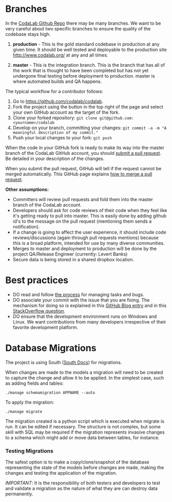 # Branches
In the [CodaLab Github Repo](http://github.com/codalab/codalab) there may be many branches. We want to be very careful about two specific branches to ensure the quality of the codebase stays high.

1. **production** - This is the gold standard codebase in production at any given time. It should be well tested and deployable to the production site http://www.codalab.org/ at any and all times.

2. **master** - This is the integration branch. This is the branch that has all of the work that is thought to have been completed but has not yet undergone final testing before deployment to production. master is where automated builds and QA happens.

The typical workflow for a contributor follows:

1. Go to https://github.com/codalab/codalab.
1. Fork the project using the button in the top right of the page and select your own GitHub account as the target of the fork.
1. Clone your forked repository:
```git clone git@github.com:<yourname>/codalab```
1. Develop on your branch, committing your changes:
```git commit -a -m "A meaningful description of my commit."```
1. Push your local changes to your fork:
```git push```

When the code in your GitHub fork is ready to make its way into the master branch of the CodaLab GitHub account, you should [submit a pull request](https://help.github.com/articles/using-pull-requests#initiating-the-pull-request). Be detailed in your description of the changes.

When you submit the pull request, GitHub will tell if the request cannot be merged automatically. This GitHub page explains [how to merge a pull request](https://help.github.com/articles/merging-a-pull-request).

**Other assumptions:**

* Committers will review pull requests and fold them into the master branch of the CodaLab account.
* Developers should ask for code reviews of their code when they feel like it's getting ready to pull into master. This is easily done by adding github id's to the message on the pull request (mentioning them sends a notification).
* If a change is going to affect the user experience, it should include code reviews/discussions (again through pull requests mentions) because this is a broad platform, intended for use by many diverse communities.
* Merges to master and deployment to production will be done by the project QA/Release Engineer (currently: Levert Banks)
* Secure data is being stored in a shared dropbox location. 

# Best practices

* DO read and follow [the process](https://github.com/codalab/codalab/wiki/25.-Issue-tracking) for managing tasks and bugs.
* DO associate your commit with the issue that you are fixing. The mechanism for doing so is explained in this [GitHub Blog entry](https://github.com/blog/831-issues-2-0-the-next-generation) and in this [StackOverflow question](http://stackoverflow.com/questions/1687262/link-to-github-issue-number-with-commit-message).
* DO ensure that the development environment runs on Windows and Linux. We want contributions from many developers irrespective of their favorite development platform.

# Database Migrations
The project is using South ([South Docs](http://south.readthedocs.org/en/latest/index.html)) for migrations.

When changes are made to the models a migration will need to be created to capture the change and allow it to be applied. In the simplest case, such as adding fields and tables:

`./manage schemamigration APPNAME --auto`

To apply the migration:

`./manage migrate`

The migration created is a python script which is executed when migrate is run. It can be edited if necessary. The structure is not complex, but some skill with SQL may be required if the migration represents invasive changes to a schema which might add or move data between tables, for instance.

### Testing Migrations

The safest option is to make a copy/clone/snapshot of the database representing the state of the models before changes are made, making the changes and testing the application of the migration.

*IMPORTANT*: It is the responsibility of both testers and developers to test and validate a migration as the nature of what they are can destroy data permanently. 
